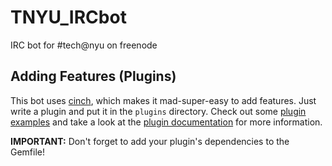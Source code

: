 TNYU_IRCbot
===========

IRC bot for #tech@nyu on freenode


Adding Features (Plugins)
-------------------------

This bot uses [cinch](https://github.com/cinchrb/cinch), which makes it mad-super-easy to add features.  Just write a plugin and put it in the `plugins` directory.  Check out some [plugin examples](https://github.com/cinchrb/cinch/tree/master/examples/plugins) and take a look at the [plugin documentation](http://rubydoc.info/gems/cinch/Cinch/Plugin) for more information.

**IMPORTANT:** Don't forget to add your plugin's dependencies to the Gemfile!
